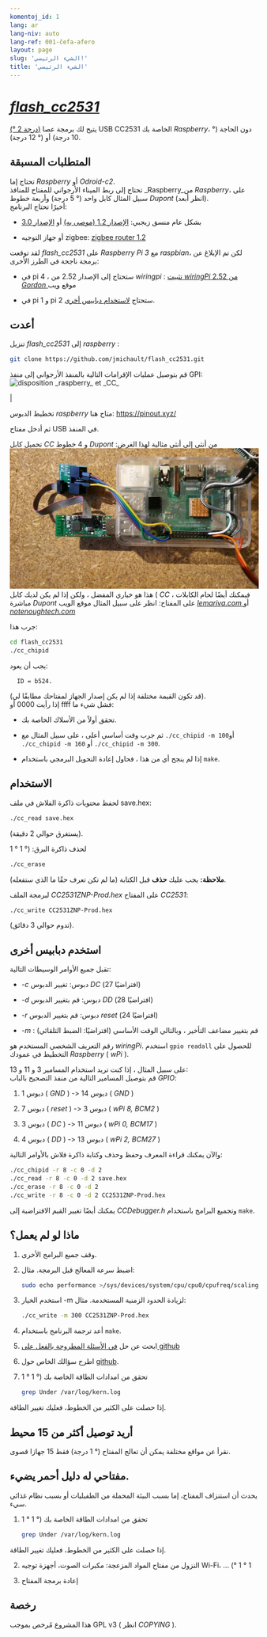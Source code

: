 ```yaml
---
komentoj_id: 1
lang: ar
lang-niv: auto
lang-ref: 001-ĉefa-afero
layout: page
slug: 'الشيء الرئيسي!'
title: 'الشيء الرئيسي'
---
```


# [ _flash\_cc2531_ ](https://github.com/jmichault/flash_cc2531)
 [ (° 2 درجة)](https://github.com/jmichault/flash_cc2531) يتيح لك برمجة عصا USB CC2531 الخاصة بك _Raspberry_، دون الحاجة (° 10 درجة) أو (° 12 درجة).  

## المتطلبات المسبقة
تحتاج إما _Raspberry_ أو _Odroid-c2_.  
تحتاج إلى ربط الميناء الأرجواني للمفتاح للمنافذ _Raspberry_من _Raspberry_، على سبيل المثال كابل واحد (° 5 درجة) وأربعة خطوط _Dupont_ (انظر أبعد).   
أخيرًا تحتاج البرنامج:

* بشكل عام منسق زيجبي: [ الإصدار 1.2 (موصى به)](https://github.com/Koenkk/Z-Stack-firmware/raw/master/coordinator/Z-Stack_Home_1.2/bin/default/) أو [الإصدار 3.0](https://github.com/Koenkk/Z-Stack-firmware/tree/master/coordinator/Z-Stack_3.0.x/bin)


* أو جهاز التوجيه zigbee: [zigbee router 1.2](https://github.com/Koenkk/Z-Stack-firmware/tree/master/router/CC2531/bin)



لقد توقعت _flash\_cc2531_ على _Raspberry Pi 3_ مع _raspbian_، لكن تم الإبلاغ عن برمجة ناجحة في الطرز الأخرى:

 * في pi 4 ، ستحتاج إلى الإصدار 2.52 من _wiringpi_ :  [تثبيت _wiringPi_ 2.52 من _Gordon_ ](http://wiringpi.com/wiringpi-updated-to-2-52-for-the-raspberry-pi-4b/)موقع ويب


 * في pi 1 و pi 2 ستحتاج [لاستخدام دبابيس أخرى](#uzi_aliajn_pinglojn).



## أعدت

تنزيل _flash\_cc2531_ إلى _raspberry_ :
```bash
git clone https://github.com/jmichault/flash_cc2531.git
```

قم بتوصيل عمليات الإقرامات التالية بالمنفذ الأرجواني إلى منفذ GPI:
![](/public/raspberry-cc.png "disposition _raspberry_ et _CC_") 

|  

تخطيط الدبوس _raspberry_ متاح هنا: <https://pinout.xyz/>


ثم أدخل مفتاح USB في المنفذ.  

تحميل كابل _CC_ و 4 خطوط _Dupont_ من أنثى إلى أنثى مثالية لهذا الغرض:
![صورة المفتاح و _raspberry_ ](https://github.com/jmichault/files/raw/master/Raspberry-CC2531.jpg))
هذا هو خياري المفضل ، ولكن إذا لم يكن لديك كابل _CC_ ، فيمكنك أيضًا لحام الكابلات مباشرة _Dupont_ على المفتاح: انظر على سبيل المثال موقع الويب [ _lemariva.com_ ](https://lemariva.com/blog/2019/08/zigbee-flashing-cc2531-using-raspberry-pi-without-cc-debugger) أو [ _notenoughtech.com_ ](https://notenoughtech.com/home-automation/flashing-cc2531-without-cc-debugger )


جرب هذا:
```bash
cd flash_cc2531
./cc_chipid
```
يجب أن يعود:
```
  ID = b524.
```
(قد تكون القيمة مختلفة إذا لم يكن إصدار الجهاز لمفتاحك مطابقًا لي).  
إذا رأيت 0000 أو ffff فشل شيء ما:

 * تحقق أولاً من الأسلاك الخاصة بك.


 * ثم جرب وقت أساسي أعلى ، على سبيل المثال مع `./cc_chipid -m 100`أو `./cc_chipid -m 160` أو `./cc_chipid -m 300`.


 * إذا لم ينجح أي من هذا ، فحاول إعادة التحويل البرمجي باستخدام `make`.



## الاستخدام
لحفظ محتويات ذاكرة الفلاش في ملف save.hex:
```bash
./cc_read save.hex
```
(يستغرق حوالي 2 دقيقة).  

لحذف ذاكرة البرق: (° 1 ° 1
```bash
./cc_erase
```
**ملاحظة:** يجب عليك **حذف** قبل الكتابة (ما لم تكن تعرف حقًا ما الذي ستفعله).

لبرمجة الملف _CC2531ZNP-Prod.hex_ على المفتاح _CC2531_:
```bash
./cc_write CC2531ZNP-Prod.hex
```
(تدوم حوالي 3 دقائق).

<a id="uzi_aliajn_pinglojn"></a>

## استخدم دبابيس أخرى

تقبل جميع الأوامر الوسيطات التالية:

 * _-c_ دبوس: تغيير الدبوس _DC_ (افتراضيًا 27)


 * _-d_ دبوس: قم بتغيير الدبوس _DD_ (افتراضيًا 28)


 * _-r_ دبوس: قم بتغيير الدبوس _reset_ (افتراضيًا 24)


 * _-m_ : قم بتغيير مضاعف التأخير ، وبالتالي الوقت الأساسي (افتراضيًا: الضبط التلقائي)



رقم التعريف الشخصي المستخدم هو _wiringPi_. استخدم `gpio readall` للحصول على التخطيط في عمودك _Raspberry_ ( _wPi_ ).

على سبيل المثال ، إذا كنت تريد استخدام المسامير 3 و 11 و 13:  
قم بتوصيل المسامير التالية من منفذ التصحيح بالباب _GPIO_:

 1. دبوس 1 ( _GND_ ) -> دبوس 14 ( _GND_ )


 2. دبوس 7 ( _reset_ ) -> دبوس 3 ( _wPi 8, BCM2_ )


 3. دبوس 3 ( _DC_ ) -> دبوس 11 ( _wPi 0, BCM17_ )


 4. دبوس 4 ( _DD_ ) -> دبوس 13 ( _wPi 2, BCM27_ )



والآن يمكنك قراءة المعرف وحفظ وحذف وكتابة ذاكرة فلاش بالأوامر التالية:
```bash
./cc_chipid -r 8 -c 0 -d 2
./cc_read -r 8 -c 0 -d 2 save.hex
./cc_erase -r 8 -c 0 -d 2
./cc_write -r 8 -c 0 -d 2 CC2531ZNP-Prod.hex
```

يمكنك أيضًا تغيير القيم الافتراضية إلى _CCDebugger.h_ وتجميع البرامج باستخدام `make`.

## ماذا لو لم يعمل؟

1. وقف جميع البرامج الأخرى.


2. اضبط سرعة المعالج قبل البرمجة. مثال:



   ```bash
   sudo echo performance >/sys/devices/system/cpu/cpu0/cpufreq/scaling_governor
   ```
3. استخدم الخيار -m لزيادة الحدود الزمنية المستخدمة. مثال:



   ```bash
   ./cc_write -m 300 CC2531ZNP-Prod.hex
   ```
4. أعد ترجمة البرنامج باستخدام `make`.



5. ابحث عن حل [في الأسئلة المطروحة بالفعل على github](https://github.com/jmichault/flash_cc2531/issues?q=is%3Aissue)



6. اطرح سؤالك الخاص حول [github](https://github.com/jmichault/flash_cc2531/issues/new/choose).



7. تحقق من امدادات الطاقة الخاصة بك (° 1 ° 1


    
   ```bash
   grep Under /var/log/kern.log
   ```
إذا حصلت على الكثير من الخطوط، فعليك تغيير الطاقة.  

## أريد توصيل أكثر من 15 محيط
نقرأ عن مواقع مختلفة يمكن أن تعالج المفتاح (° 1 درجة) فقط 15 جهازا قصوى.  

## مفتاحي له دليل أحمر يضيء.
يحدث أن استنزاف المفتاح، إما بسبب البيئة المحملة من الطفيليات أو بسبب نظام غذائي سيء.  

1. تحقق من امدادات الطاقة الخاصة بك (° 1 ° 1


    
   ```bash
   grep Under /var/log/kern.log
   ```
إذا حصلت على الكثير من الخطوط، فعليك تغيير الطاقة.  

2. النزول من مفتاح المواد المزعجة: مكبرات الصوت، أجهزة توجيه Wi-Fi، ... (° 1 ° 1



3. إعادة برمجة المفتاح


 


## رخصة

هذا المشروع مُرخص بموجب GPL v3 ( انظر _COPYING_ ).
